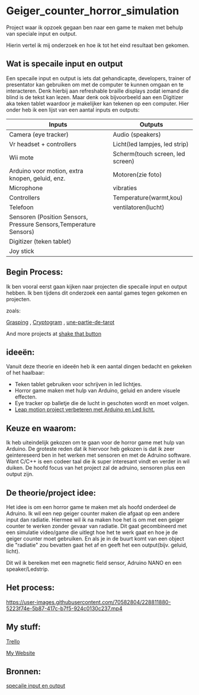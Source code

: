 # Geiger_counter_horror_simulation
Project waar ik opzoek gegaan ben naar een game te maken met behulp van speciale input en output.

Hierin vertel ik mij onderzoek en hoe ik tot het eind resultaat ben gekomen.
## Wat is specaile input en output
Een specaile input en output is iets dat gehandicapte, developers, trainer of presentator kan gebruiken om met de computer te kunnen omgaan en te interacteren.
Denk hierbij aan refreshable braille displays zodat iemand die blind is de tekst kan lezen. Maar denk ook bijvoorbeeld aan een Digitizer aka teken tablet waardoor je makelijker kan tekenen op een computer. Hier onder heb ik een lijst van een aantal inputs en outputs:

| Inputs     | Outputs  |
|-----------|-----------|
|Camera (eye tracker)|Audio (speakers)|
|Vr headset + controllers|Licht(led lampjes, led strip)|
|Wii mote|Scherm(touch screen, led screen)|
|Arduino voor motion, extra knopen, geluid, enz.|Motoren(zie foto)|
|Microphone|vibraties|
|Controllers|Temperature(warmt,kou)|
|Telefoon|ventilatoren(lucht)|
|Sensoren (Position Sensors, Pressure Sensors,Temperature Sensors)|
|Digitizer (teken tablet)|
|Joy stick|

## Begin Process:
Ik ben vooral eerst gaan kijken naar projecten die specaile input en output hebben.
Ik ben tijdens dit onderzoek een aantal games tegen gekomen en projecten.

zoals:

[Grasping](https://duncan74.itch.io/grasping)
, [Cryptogram](http://shakethatbutton.com/cryptogram/)
, [une-partie-de-tarot](http://shakethatbutton.com/une-partie-de-tarot/)

And more projects at [shake that button](https://shakethatbutton.com/)
## ideeën:
Vanuit deze theorie en ideeën heb ik een aantal dingen bedacht en gekeken of het haalbaar:
+ Teken tablet gebruiken voor schrijven in led lichtjes.
+ Horror game maken met hulp van Arduino, geluid en andere visuele effecten.
+ Eye tracker op balletje die de lucht in geschoten wordt en moet volgen.
+ [Leap motion project verbeteren met Arduino en Led licht.](https://github.com/simonenicf/Tenacle_dot-experience)
## Keuze en waarom:
Ik heb uiteindelijk gekozen om te gaan voor de horror game met hulp van Arduino.
De groteste reden dat ik hiervoor heb gekozen is dat ik zeer geintereseerd ben in het werken met sensoren en met de Adruino software.
Want C/C++ is een codeer taal die ik super interesant vindt en verder in wil duiken.
De hoofd focus van het project zal de adruino, sensoren plus een output zijn.
## De theorie/project idee:
Het idee is om een horror game te maken met als hoofd onderdeel de Adruino. Ik wil een nep geiger counter maken die afgaat op een andere input dan radiatie.
Hiermee wil ik na maken hoe het is om met een geiger counter te werken zonder gevaar van radiatie. Dit gaat gecombineerd met een simulatie video/game die uitlegt hoe het te werk gaat en hoe je de geiger counter moet gebruiken. En als je in de buurt komt van een object die "radiatie" zou bevatten gaat het af en geeft het een output(bijv. geluid, licht).

Dit wil ik bereiken met een magnetic field sensor, Adruino NANO en een speaker/Ledstrip.
## Het process:


https://user-images.githubusercontent.com/70582804/228811880-5223f74e-5b87-417c-b7f5-924c0130c237.mp4


## My stuff:
[Trello](https://trello.com/b/FqTdeQZD/geigercounterhorrorexp)


[My Website](https://michellefrankfort.wordpress.com/)

## Bronnen:
[specaile input en output](https://exploringmaintopicsofcomp214.weebly.com/index.html)
